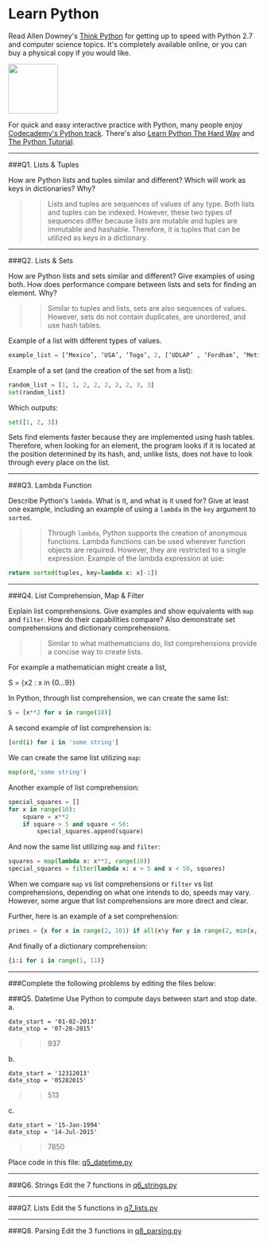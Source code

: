 # Learn Python

Read Allen Downey's [Think Python](http://www.greenteapress.com/thinkpython/) for getting up to speed with Python 2.7 and computer science topics. It's completely available online, or you can buy a physical copy if you would like.

<a href="http://www.greenteapress.com/thinkpython/"><img src="img/think_python.png" style="width: 100px;" target="_blank"></a>

For quick and easy interactive practice with Python, many people enjoy [Codecademy's Python track](http://www.codecademy.com/en/tracks/python). There's also [Learn Python The Hard Way](http://learnpythonthehardway.org/book/) and [The Python Tutorial](https://docs.python.org/2/tutorial/).

---

###Q1. Lists &amp; Tuples

How are Python lists and tuples similar and different? Which will work as keys in dictionaries? Why?

>> Lists and tuples are sequences of values of any type. Both lists and tuples can be indexed. However, these two types of sequences differ because lists are mutable and tuples are immutable and hashable. Therefore, it is tuples that can be utilized as keys in a dictionary.  

---

###Q2. Lists &amp; Sets

How are Python lists and sets similar and different? Give examples of using both. How does performance compare between lists and sets for finding an element. Why?

>> Similar to tuples and lists, sets are also sequences of values. However, sets do not contain duplicates, are unordered, and use hash tables. 

Example of a list with different types of values. 
```python 
example_list = [‘Mexico’, ‘USA’, ‘Togo’, 2, [‘UDLAP’ , ‘Fordham’, ‘Metis’]]
```

Example of a set (and the creation of the set from a list):
```python
random_list = [1, 1, 2, 2, 2, 2, 2, 3, 3] 
set(random_list) 
```
Which outputs:
```python
set([1, 2, 3])
```

Sets find elements faster because they are implemented using hash tables. Therefore, when looking for an element, the program looks if it is located at the position determined by its hash, and, unlike lists, does not have to look through every place on the list.

---

###Q3. Lambda Function

Describe Python's `lambda`. What is it, and what is it used for? Give at least one example, including an example of using a `lambda` in the `key` argument to `sorted`.

>> Through `lambda`, Python supports the creation of anonymous functions. Lambda functions can be used wherever function objects are required. However, they are restricted to a single expression. Example of the lambda expression at use:

```python
return sorted(tuples, key=lambda x: x[-1])
```
---

###Q4. List Comprehension, Map &amp; Filter

Explain list comprehensions. Give examples and show equivalents with `map` and `filter`. How do their capabilities compare? Also demonstrate set comprehensions and dictionary comprehensions.

>> Similar to what mathematicians do, list comprehensions provide a concise way to create lists. 

For example a mathematician might create a list,

S = {x2 : x in {0...9}}

In Python, through list comprehension, we can create the same list:

```python
S = [x**2 for x in range(10)]
```

A second example of list comprehension is: 

```python
[ord(i) for i in 'some string'] 
```

We can create the same list utilizing `map`:
```python
map(ord,'some string') 
```

Another example of list comprehension: 

```python
special_squares = []
for x in range(10):
    square = x**2
    if square > 5 and square < 50:
        special_squares.append(square)
```

And now the same list utilizing `map` and `filter`:
```python
squares = map(lambda x: x**2, range(10))
special_squares = filter(lambda x: x > 5 and x < 50, squares)
```

When we compare `map` vs list comprehensions or `filter` vs list comprehensions, depending on what one intends to do, speeds may vary. However, some argue that list comprehensions are more direct and clear. 

Further, here is an example of a set comprehension: 

```python
primes = {x for x in range(2, 101) if all(x%y for y in range(2, min(x, 11)))}
```
And finally of a dictionary comprehension:

```python
{i:i for i in range(1, 11)}
```

---

###Complete the following problems by editing the files below:

###Q5. Datetime
Use Python to compute days between start and stop date.   
a.  

```
date_start = '01-02-2013'    
date_stop = '07-28-2015'
```

>> 937

b.  
```
date_start = '12312013'  
date_stop = '05282015'  
```

>> 513

c.  
```
date_start = '15-Jan-1994'      
date_stop = '14-Jul-2015'  
```

>> 7850

Place code in this file: [q5_datetime.py](python/q5_datetime.py)

---

###Q6. Strings
Edit the 7 functions in [q6_strings.py](python/q6_strings.py)

---

###Q7. Lists
Edit the 5 functions in [q7_lists.py](python/q7_lists.py)

---

###Q8. Parsing
Edit the 3 functions in [q8_parsing.py](python/q8_parsing.py)




